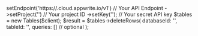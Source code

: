 <?php

use Appwrite\Client;
use Appwrite\Services\Tables;

$client = (new Client())
    ->setEndpoint('https://<REGION>.cloud.appwrite.io/v1') // Your API Endpoint
    ->setProject('<YOUR_PROJECT_ID>') // Your project ID
    ->setKey('<YOUR_API_KEY>'); // Your secret API key

$tables = new Tables($client);

$result = $tables->deleteRows(
    databaseId: '<DATABASE_ID>',
    tableId: '<TABLE_ID>',
    queries: [] // optional
);